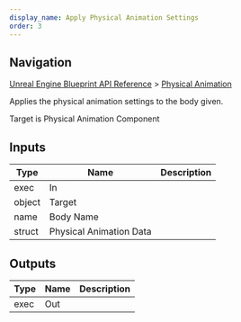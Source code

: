```yaml
---
display_name: Apply Physical Animation Settings
order: 3
---
```

## Navigation

[Unreal Engine Blueprint API Reference](https://dev.epicgames.com/documentation/en-us/unreal-engine/BlueprintAPI) > [Physical Animation](https://dev.epicgames.com/documentation/en-us/unreal-engine/BlueprintAPI/PhysicalAnimation)

Applies the physical animation settings to the body given.

Target is Physical Animation Component

## Inputs

| Type | Name | Description |
| --- | --- | --- |
| exec | In |  |
| object | Target |  |
| name | Body Name |  |
| struct | Physical Animation Data |  |

## Outputs

| Type | Name | Description |
| --- | --- | --- |
| exec | Out |  |
